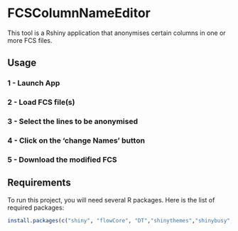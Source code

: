 # FCSColumnNameEditor
This tool is a Rshiny application that anonymises certain columns in one or more FCS files.

   ## Usage

### 1 - Launch App
### 2 - Load FCS file(s)
### 3 - Select the lines to be anonymised
### 4 - Click on the ‘change Names’ button
### 5 - Download the modified FCS


## Requirements

To run this project, you will need several R packages. Here is the list of required packages:

```R
install.packages(c("shiny", "flowCore", "DT","shinythemes","shinybusy","shinydashboard","shinyjs"))
